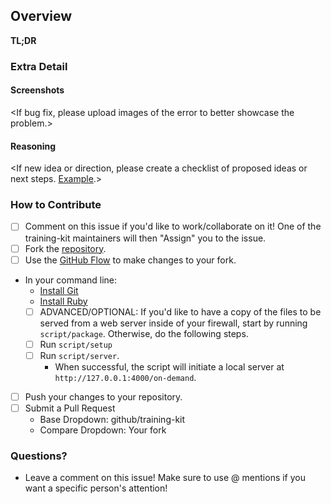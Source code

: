 ## Overview
**TL;DR**
<One to two sentence description of the issue you are encountering or trying to solve.>

### Extra Detail

#### Screenshots
<If bug fix, please upload images of the error to better showcase the problem.>

#### Reasoning
<If new idea or direction, please create a checklist of proposed ideas or next steps. [Example](https://github.com/github/training-kit/issues/415).>

### How to Contribute
- [ ] Comment on this issue if you'd like to work/collaborate on it! One of the training-kit maintainers will then "Assign" you to the issue.
- [ ] Fork the [repository](https://github.com/github/training-kit).
- [ ] Use the [GitHub Flow](https://guides.github.com/introduction/flow/) to make changes to your fork. 
- In your command line:
  - [Install Git](https://git-scm.com/)
  - [Install Ruby](https://www.ruby-lang.org/en/documentation/installation/)
  - [ ] ADVANCED/OPTIONAL: If you'd like to have a copy of the files to be served from a web server inside of your firewall, start by running `script/package`. Otherwise, do the following steps.
  - [ ] Run `script/setup`
  - [ ] Run `script/server`.
    - When successful, the script will initiate a local server at `http://127.0.0.1:4000/on-demand`.
- [ ] Push your changes to your repository. 
- [ ] Submit a Pull Request
  - Base Dropdown: github/training-kit
  - Compare Dropdown: Your fork

### Questions?
- Leave a comment on this issue! Make sure to use @ mentions if you want a specific person's attention!
